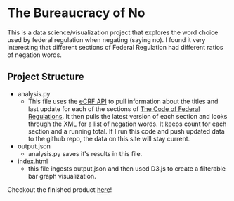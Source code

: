# The Bureaucracy of No
This is a data science/visualization project that explores the word choice used by federal regulation when negating (saying no). I found it very interesting that different sections of Federal Regulation had different ratios of negation words.

## Project Structure
- analysis.py
    - This file uses the [eCRF API](https://www.ecfr.gov/developers/documentation/api/v1) to pull information about the titles and last update for each of the sections of [The Code of Federal Regulations](https://www.ecfr.gov/). It then pulls the latest version of each section and looks through the XML for a list of negation words. It keeps count for each section and a running total. If I run this code and push updated data to the github repo, the data on this site will stay current.
- output.json
    - analysis.py saves it's results in this file.
- index.html
    - this file ingests output.json and then used D3.js to create a filterable bar graph visualization.

Checkout the finished product [here](https://idugan100.github.io/BureaucracyOfNo/)!

